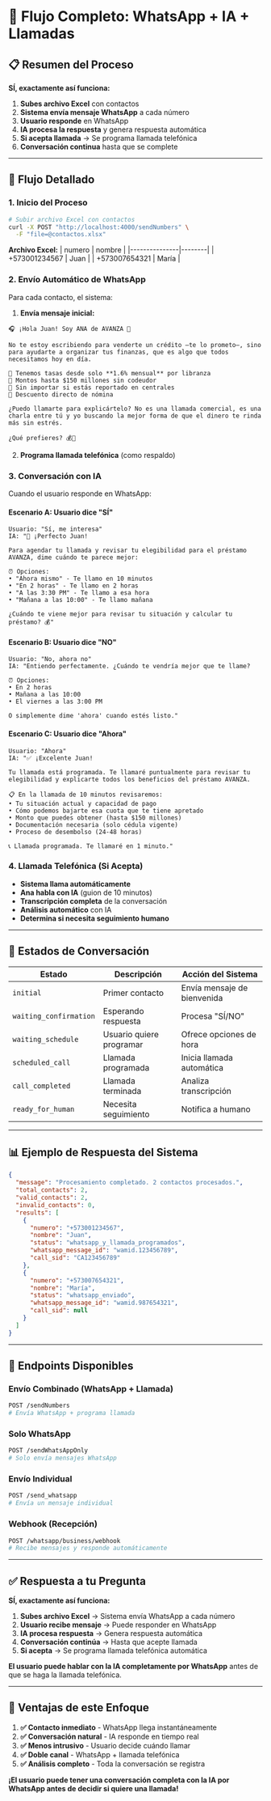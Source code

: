 # 🤖 Flujo Completo: WhatsApp + IA + Llamadas

## 📋 Resumen del Proceso

**SÍ, exactamente así funciona:**

1. **Subes archivo Excel** con contactos
2. **Sistema envía mensaje WhatsApp** a cada número
3. **Usuario responde** en WhatsApp
4. **IA procesa la respuesta** y genera respuesta automática
5. **Si acepta llamada** → Se programa llamada telefónica
6. **Conversación continua** hasta que se complete

---

## 🔄 Flujo Detallado

### 1. **Inicio del Proceso**

```bash
# Subir archivo Excel con contactos
curl -X POST "http://localhost:4000/sendNumbers" \
  -F "file=@contactos.xlsx"
```

**Archivo Excel:**
| numero        | nombre |
|---------------|--------|
| +573001234567 | Juan   |
| +573007654321 | María  |

### 2. **Envío Automático de WhatsApp**

Para cada contacto, el sistema:

1. **Envía mensaje inicial:**
```
🎧 ¡Hola Juan! Soy ANA de AVANZA 💼

No te estoy escribiendo para venderte un crédito —te lo prometo—, sino para ayudarte a organizar tus finanzas, que es algo que todos necesitamos hoy en día.

📌 Tenemos tasas desde solo **1.6% mensual** por libranza
📌 Montos hasta $150 millones sin codeudor
📌 Sin importar si estás reportado en centrales
📌 Descuento directo de nómina

¿Puedo llamarte para explicártelo? No es una llamada comercial, es una charla entre tú y yo buscando la mejor forma de que el dinero te rinda más sin estrés.

¿Qué prefieres? 💰💪
```

2. **Programa llamada telefónica** (como respaldo)

### 3. **Conversación con IA**

Cuando el usuario responde en WhatsApp:

#### **Escenario A: Usuario dice "SÍ"**
```
Usuario: "Sí, me interesa"
IA: "🎯 ¡Perfecto Juan! 

Para agendar tu llamada y revisar tu elegibilidad para el préstamo AVANZA, dime cuándo te parece mejor:

⏰ Opciones:
• "Ahora mismo" - Te llamo en 10 minutos
• "En 2 horas" - Te llamo en 2 horas  
• "A las 3:30 PM" - Te llamo a esa hora
• "Mañana a las 10:00" - Te llamo mañana

¿Cuándo te viene mejor para revisar tu situación y calcular tu préstamo? 💰"
```

#### **Escenario B: Usuario dice "NO"**
```
Usuario: "No, ahora no"
IA: "Entiendo perfectamente. ¿Cuándo te vendría mejor que te llame?

⏰ Opciones:
• En 2 horas
• Mañana a las 10:00
• El viernes a las 3:00 PM

O simplemente dime 'ahora' cuando estés listo."
```

#### **Escenario C: Usuario dice "Ahora"**
```
Usuario: "Ahora"
IA: "✅ ¡Excelente Juan! 

Tu llamada está programada. Te llamaré puntualmente para revisar tu elegibilidad y explicarte todos los beneficios del préstamo AVANZA.

📋 En la llamada de 10 minutos revisaremos:
• Tu situación actual y capacidad de pago
• Cómo podemos bajarte esa cuota que te tiene apretado
• Monto que puedes obtener (hasta $150 millones)
• Documentación necesaria (solo cédula vigente)
• Proceso de desembolso (24-48 horas)

📞 Llamada programada. Te llamaré en 1 minuto."
```

### 4. **Llamada Telefónica (Si Acepta)**

- **Sistema llama automáticamente**
- **Ana habla con IA** (guion de 10 minutos)
- **Transcripción completa** de la conversación
- **Análisis automático** con IA
- **Determina si necesita seguimiento humano**

---

## 🎯 Estados de Conversación

| Estado | Descripción | Acción del Sistema |
|--------|-------------|-------------------|
| `initial` | Primer contacto | Envía mensaje de bienvenida |
| `waiting_confirmation` | Esperando respuesta | Procesa "SÍ/NO" |
| `waiting_schedule` | Usuario quiere programar | Ofrece opciones de hora |
| `scheduled_call` | Llamada programada | Inicia llamada automática |
| `call_completed` | Llamada terminada | Analiza transcripción |
| `ready_for_human` | Necesita seguimiento | Notifica a humano |

---

## 📊 Ejemplo de Respuesta del Sistema

```json
{
  "message": "Procesamiento completado. 2 contactos procesados.",
  "total_contacts": 2,
  "valid_contacts": 2,
  "invalid_contacts": 0,
  "results": [
    {
      "numero": "+573001234567",
      "nombre": "Juan",
      "status": "whatsapp_y_llamada_programados",
      "whatsapp_message_id": "wamid.123456789",
      "call_sid": "CA123456789"
    },
    {
      "numero": "+573007654321",
      "nombre": "María",
      "status": "whatsapp_enviado",
      "whatsapp_message_id": "wamid.987654321",
      "call_sid": null
    }
  ]
}
```

---

## 🔧 Endpoints Disponibles

### **Envío Combinado (WhatsApp + Llamada)**
```bash
POST /sendNumbers
# Envía WhatsApp + programa llamada
```

### **Solo WhatsApp**
```bash
POST /sendWhatsAppOnly
# Solo envía mensajes WhatsApp
```

### **Envío Individual**
```bash
POST /send_whatsapp
# Envía un mensaje individual
```

### **Webhook (Recepción)**
```bash
POST /whatsapp/business/webhook
# Recibe mensajes y responde automáticamente
```

---

## ✅ **Respuesta a tu Pregunta**

**SÍ, exactamente así funciona:**

1. **Subes archivo Excel** → Sistema envía WhatsApp a cada número
2. **Usuario recibe mensaje** → Puede responder en WhatsApp
3. **IA procesa respuesta** → Genera respuesta automática
4. **Conversación continúa** → Hasta que acepte llamada
5. **Si acepta** → Se programa llamada telefónica automática

**El usuario puede hablar con la IA completamente por WhatsApp** antes de que se haga la llamada telefónica.

---

## 🎯 **Ventajas de este Enfoque**

1. **✅ Contacto inmediato** - WhatsApp llega instantáneamente
2. **✅ Conversación natural** - IA responde en tiempo real
3. **✅ Menos intrusivo** - Usuario decide cuándo llamar
4. **✅ Doble canal** - WhatsApp + llamada telefónica
5. **✅ Análisis completo** - Toda la conversación se registra

**¡El usuario puede tener una conversación completa con la IA por WhatsApp antes de decidir si quiere una llamada!** 